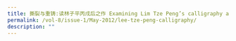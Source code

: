 ```yaml
---
title: 撕裂与重铸:读林子平丙戌后之作 Examining Lim Tze Peng’s calligraphy after 2006
permalink: /vol-8/issue-1/May-2012/lee-tze-peng-calligraphy/
description: ""
---
```


